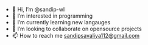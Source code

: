 - 👋 Hi, I’m @sandip-wl
- 👀 I’m interested in programming
- 🌱 I’m currently learning new langauges
- 💞️ I’m looking to collaborate on opensource projects
- 📫 How to reach me sandipsavaliya112@gmail.com

